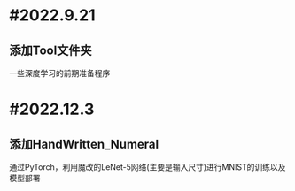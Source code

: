 # #2022.9.21

## 添加Tool文件夹

一些深度学习的前期准备程序



# #2022.12.3

## 添加HandWritten_Numeral

通过PyTorch，利用魔改的LeNet-5网络(主要是输入尺寸)进行MNIST的训练以及模型部署
